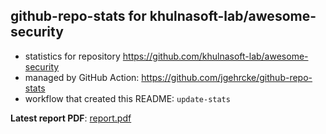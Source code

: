## github-repo-stats for khulnasoft-lab/awesome-security

- statistics for repository https://github.com/khulnasoft-lab/awesome-security
- managed by GitHub Action: https://github.com/jgehrcke/github-repo-stats
- workflow that created this README: `update-stats`

**Latest report PDF**: [report.pdf](https://github.com/khulnasoft-bot/repository-statistics/raw/main/khulnasoft-lab/awesome-security/latest-report/report.pdf)

